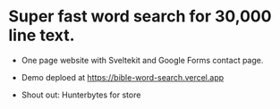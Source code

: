 # Super fast word search for 30,000 line text.

- One page website with Sveltekit and Google Forms contact page.

- Demo deploed at https://bible-word-search.vercel.app

- Shout out: Hunterbytes for store

